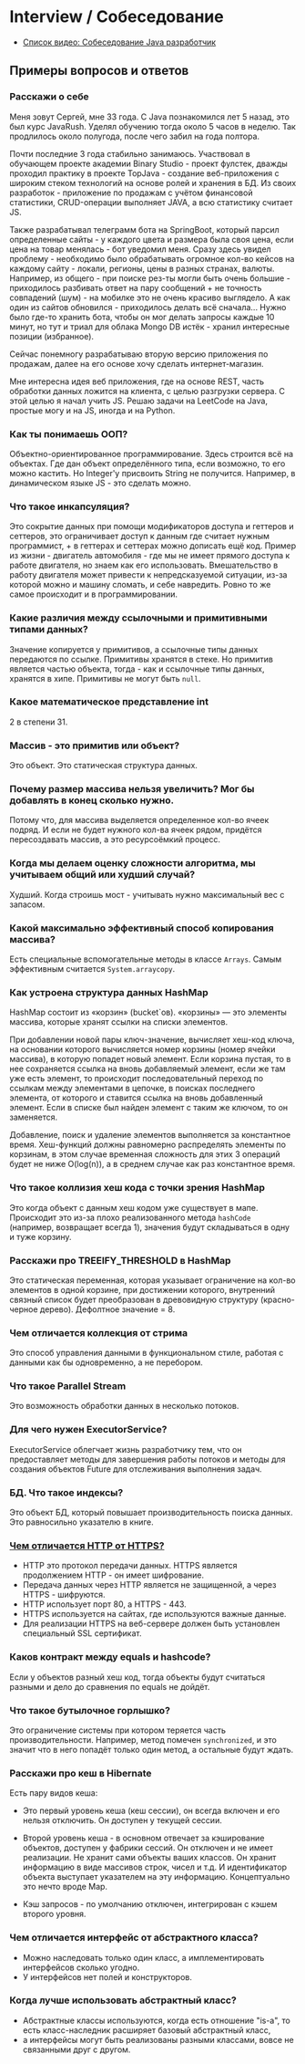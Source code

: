 # Interview / Собеседование
* [Список видео: Собеседование Java разработчик](https://www.youtube.com/playlist?list=PLlsMRoVt5sTMMCwd_gLaaZMkQhzVh9hLA)

## Примеры вопросов и ответов

### Расскажи о себе
Меня зовут Сергей, мне 33 года.
С Java познакомился лет 5 назад, это был курс JavaRush.
Уделял обучению тогда около 5 часов в неделю. Так продлилось около полугода, после чего забил на года полтора.

Почти последние 3 года стабильно занимаюсь. Участвовал в обучающем проекте академии Binary Studio - проект фулстек, 
дважды проходил практику в проекте TopJava - создание веб-приложения с широким стеком технологий на основе ролей и 
хранения в БД. Из своих разработок - приложение по продажам с учётом финансовой статистики, CRUD-операции выполняет JAVA,
а всю статистику считает JS. 

Также разрабатывал телеграмм бота на SpringBoot, который парсил определенные сайты - у каждого цвета и размера была своя цена, 
если цена на товар менялась - бот уведомил меня.
Сразу здесь увидел проблему - необходимо было обрабатывать огромное кол-во кейсов на каждому сайту - локали, регионы, цены в разных странах, валюты. 
Например, из общего - при поиске рез-ты могли быть очень большие - приходилось разбивать ответ на пару сообщений + не точность совпадений (шум) - 
на мобилке это не очень красиво выглядело.
А как один из сайтов обновился - приходилось делать всё сначала... 
Нужно было где-то хранить бота, чтобы он мог делать запросы каждые 10 минут, но тут и триал для облака Mongo DB истёк - 
хранил интересные позиции (избранное).

Сейчас понемногу разрабатываю вторую версию приложения по продажам, далее на его основе хочу сделать интернет-магазин.

Мне интересна идея веб приложения, где на основе REST, часть обработки данных ложится на клиента, с целью разгрузки сервера.
С этой целью я начал учить JS. Решаю задачи на LeetCode на Java, простые могу и на JS, иногда и на Python. 

### Как ты понимаешь ООП?
Объектно-ориентированное программирование. 
Здесь строится всё на объектах. Где дан объект определённого типа, если возможно, то его можно кастить. Но Integer'у присвоить String не получится.
Например, в динамическом языке JS - это сделать можно.

### Что такое инкапсуляция?
Это сокрытие данных при помощи модификаторов доступа и геттеров и сеттеров, 
это ограничивает доступ к данным где считает нужным программист, + в геттерах и сеттерах можно дописать ещё код.
Пример из жизни - двигатель автомобиля - где мы не имеет прямого доступа к работе двигателя, 
но знаем как его использовать. Вмешательство в работу двигателя может привести к непредсказуемой ситуации, 
из-за которой можно и машину сломать, и себе навредить. Ровно то же самое происходит и в программировании.

### Какие различия между ссылочными и примитивными типами данных?
Значение копируется у примитивов, а ссылочные типы данных передаются по ссылке.
Примитивы хранятся в стеке. Но примитив является частью объекта, тогда - как и ссылочные типы данных, хранятся в хипе.
Примитивы не могут быть `null`.

### Какое математическое представление int
2 в степени 31.

### Массив - это примитив или объект?
Это объект. Это статическая структура данных.

### Почему размер массива нельзя увеличить? Мог бы добавлять в конец сколько нужно.
Потому что, для массива выделяется определенное кол-во ячеек подряд. 
И если не будет нужного кол-ва ячеек рядом, придётся пересоздавать массив, а это ресурсоёмкий процесс.

### Когда мы делаем оценку сложности алгоритма, мы учитываем общий или худший случай?
Худший. Когда строишь мост - учитывать нужно максимальный вес с запасом.

### Какой максимально эффективный способ копирования массива?
Есть специальные вспомогательные методы в классе `Arrays`. 
Самым эффективным считается `System.arraycopy`.

### Как устроена структура данных HashMap
HashMap состоит из «корзин» (bucket`ов). «корзины» — это элементы массива, которые хранят ссылки на списки элементов.

При добавлении новой пары ключ-значение, вычисляет хеш-код ключа, на основании которого вычисляется номер корзины (номер ячейки массива), 
в которую попадет новый элемент. 
Если корзина пустая, то в нее сохраняется ссылка на вновь добавляемый элемент, если же там уже есть элемент, 
то происходит последовательный переход по ссылкам между элементами в цепочке, в поисках последнего элемента, 
от которого и ставится ссылка на вновь добавленный элемент. Если в списке был найден элемент с таким же ключом, то он заменяется.

Добавление, поиск и удаление элементов выполняется за константное время. Хеш-функций должны равномерно распределять элементы по корзинам, 
в этом случае временная сложность для этих 3 операций будет не ниже O(log(n)), а в среднем случае как раз константное время.

### Что такое коллизия хеш кода с точки зрения HashMap
Это когда объект с данным хеш кодом уже существует в мапе.
Происходит это из-за плохо реализованного метода `hashCode` (например, возвращает всегда 1), значения будут складываться в одну и туже корзину.

### Расскажи про TREEIFY_THRESHOLD в HashMap
Это статическая переменная, которая указывает ограничение на кол-во элементов в одной корзине, при достижении которого, 
внутренний связный список будет преобразован в древовидную структуру (красно-черное дерево).
Дефолтное значение = 8.

### Чем отличается коллекция от стрима
Это способ управления данными в функциональном стиле, работая с данными как бы одновременно, а не перебором. 

### Что такое Parallel Stream
Это возможность обработки данных в несколько потоков.

### Для чего нужен ExecutorService?
ExecutorService облегчает жизнь разработчику тем, что он предоставляет методы для завершения работы потоков и 
методы для создания объектов Future для отслеживания выполнения задач.

### БД. Что такое индексы?
Это объект БД, который повышает производительность поиска данных. Это равносильно указателю в книге. 

### [Чем отличается HTTP от HTTPS?](https://hostiq.ua/wiki/ukr/http-https/)
* HTTP это протокол передачи данных. HTTPS является продолжением HTTP - он имеет шифрование.
* Передача данных через HTTP является не защищенной, а через HTTPS - шифруются.
* HTTP использует порт 80, а HTTPS - 443.
* HTTPS используется на сайтах, где используются важные данные.
* Для реализации HTTPS на веб-сервере должен быть установлен специальный SSL сертификат. 

### Каков контракт между equals и hashcode?
Если у объектов разный хеш код, тогда объекты будут считаться разными и дело до сравнения по equals не дойдёт.

### Что такое бутылочное горлышко?
Это ограничение системы при котором теряется часть производительности. Например, метод помечен `synchronized`, 
и это значит что в него попадёт только один метод, а остальные будут ждать. 

### Расскажи про кеш в Hibernate
Есть пару видов кеша:

* Это первый уровень кеша (кеш сессии), он всегда включен и его нельзя отключить. Он доступен у текущей сессии.

* Второй уровень кеша - в основном отвечает за кэширование объектов, доступен у фабрики сессий. Он отключен и не имеет реализации.
Не хранит сами объекты ваших классов. Он хранит информацию в виде массивов строк, чисел и т.д. 
И идентификатор объекта выступает указателем на эту информацию. Концептуально это нечто вроде Map.

*  Кэш запросов - по умолчанию отключен, интегрирован с кэшем второго уровня.

### Чем отличается интерфейс от абстрактного класса?
* Можно наследовать только один класс, а имплементировать интерфейсов сколько угодно.
* У интерфейсов нет полей и конструкторов.

### Когда лучше использовать абстрактный класс?
* Абстрактные классы используются, когда есть отношение "is-a", то есть класс-наследник расширяет базовый абстрактный класс, 
* а интерфейсы могут быть реализованы разными классами, вовсе не связанными друг с другом.



